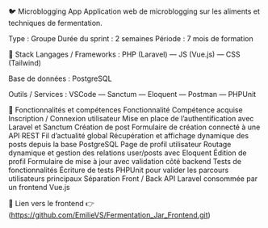 🐦 Microblogging App
Application web de microblogging sur les aliments et techniques de fermentation.

Type : Groupe
Durée du sprint : 2 semaines
Période : 7 mois de formation

🧱 Stack
Langages / Frameworks : PHP (Laravel) — JS (Vue.js) — CSS (Tailwind)

Base de données : PostgreSQL

Outils / Services : VSCode — Sanctum — Eloquent — Postman — PHPUnit

🧩 Fonctionnalités et compétences
Fonctionnalité	Compétence acquise
Inscription / Connexion utilisateur	Mise en place de l’authentification avec Laravel et Sanctum
Création de post	Formulaire de création connecté à une API REST 
Fil d’actualité global	Récupération et affichage dynamique des posts depuis la base PostgreSQL
Page de profil utilisateur	Routage dynamique et gestion des relations user/posts avec Eloquent
Édition de profil	Formulaire de mise à jour avec validation côté backend
Tests de fonctionnalités	Écriture de tests PHPUnit pour valider les parcours utilisateurs principaux
Séparation Front / Back	API Laravel consommée par un frontend Vue.js

🔗 Lien vers le frontend
👉 (https://github.com/EmilieVS/Fermentation_Jar_Frontend.git)

